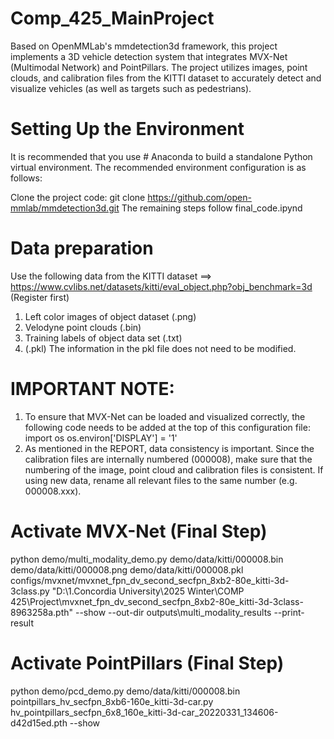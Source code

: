 # Comp_425_MainProject
Based on OpenMMLab's mmdetection3d framework, this project implements a 3D vehicle detection system that integrates MVX-Net (Multimodal Network) and PointPillars. The project utilizes images, point clouds, and calibration files from the KITTI dataset to accurately detect and visualize vehicles (as well as targets such as pedestrians).

# Setting Up the Environment
It is recommended that you use # Anaconda to build a standalone Python virtual environment. The recommended environment configuration is as follows:

Clone the project code:
git clone https://github.com/open-mmlab/mmdetection3d.git
The remaining steps follow final_code.ipynd

# Data preparation
Use the following data from the KITTI dataset ==> https://www.cvlibs.net/datasets/kitti/eval_object.php?obj_benchmark=3d (Register first)
1. Left color images of object dataset (.png)
2. Velodyne point clouds (.bin)
3. Training labels of object data set (.txt)
4. (.pkl) The information in the pkl file does not need to be modified.


# IMPORTANT NOTE: 
1. To ensure that MVX-Net can be loaded and visualized correctly, the following code needs to be added at the top of this configuration file:
import os
os.environ['DISPLAY'] = '1'
2. As mentioned in the REPORT, data consistency is important. Since the calibration files are internally numbered (000008), make sure that the numbering of the image, point cloud and calibration files is consistent. If using new data, rename all relevant files to the same number (e.g. 000008.xxx).


# Activate MVX-Net (Final Step)
python demo/multi_modality_demo.py demo/data/kitti/000008.bin demo/data/kitti/000008.png demo/data/kitti/000008.pkl configs/mvxnet/mvxnet_fpn_dv_second_secfpn_8xb2-80e_kitti-3d-3class.py "D:\1.Concordia University\2025 Winter\COMP 425\Project\mvxnet_fpn_dv_second_secfpn_8xb2-80e_kitti-3d-3class-8963258a.pth" --show --out-dir outputs\multi_modality_results --print-result
# Activate PointPillars (Final Step)
python demo/pcd_demo.py demo/data/kitti/000008.bin pointpillars_hv_secfpn_8xb6-160e_kitti-3d-car.py hv_pointpillars_secfpn_6x8_160e_kitti-3d-car_20220331_134606-d42d15ed.pth --show
